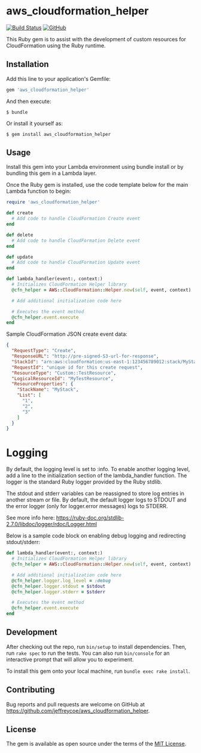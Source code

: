 # aws_cloudformation_helper
[![Build Status](https://travis-ci.org/jeffreycoe/aws_cloudformation_helper.svg?branch=master)](https://travis-ci.org/jeffreycoe/aws_cloudformation_helper)
[![GitHub](https://img.shields.io/github/license/jeffreycoe/aws_cloudformation_helper)](https://github.com/jeffreycoe/aws_cloudformation_helper/blob/master/LICENSE.txt)

This Ruby gem is to assist with the development of custom resources for CloudFormation using the Ruby runtime.

## Installation

Add this line to your application's Gemfile:

```ruby
gem 'aws_cloudformation_helper'
```

And then execute:

    $ bundle

Or install it yourself as:

    $ gem install aws_cloudformation_helper

## Usage

Install this gem into your Lambda environment using bundle install or by bundling this gem in a Lambda layer.

Once the Ruby gem is installed, use the code template below for the main Lambda function to begin:
```ruby
require 'aws_cloudformation_helper'

def create
  # Add code to handle CloudFormation Create event
end

def delete
  # Add code to handle CloudFormation Delete event
end

def update
  # Add code to handle CloudFormation Update event
end

def lambda_handler(event:, context:)
  # Initializes CloudFormation Helper library
  @cfn_helper = AWS::CloudFormation::Helper.new(self, event, context)

  # Add additional initialization code here

  # Executes the event method
  @cfn_helper.event.execute
end
```

Sample CloudFormation JSON create event data:
```json
{
  "RequestType": "Create",
  "ResponseURL": "http://pre-signed-S3-url-for-response",
  "StackId": "arn:aws:cloudformation:us-east-1:123456789012:stack/MyStack/guid",
  "RequestId": "unique id for this create request",
  "ResourceType": "Custom::TestResource",
  "LogicalResourceId": "MyTestResource",
  "ResourceProperties": {
    "StackName": "MyStack",
    "List": [
      "1",
      "2",
      "3"
    ]
  }
}
```

# Logging
By default, the logging level is set to :info. To enable another logging level, add a line to the initialization section of the lambda_handler function.  The logger is the standard Ruby logger provided by the Ruby stdlib. 

The stdout and stderr variables can be reassigned to store log entries in another stream or file. By default, the default logger logs to STDOUT and the error logger (only for logger.error messages) logs to STDERR.

See more info here: https://ruby-doc.org/stdlib-2.7.0/libdoc/logger/rdoc/Logger.html

Below is a sample code block on enabling debug logging and redirecting stdout/stderr:
```ruby
def lambda_handler(event:, context:)
  # Initializes CloudFormation Helper library
  @cfn_helper = AWS::CloudFormation::Helper.new(self, event, context)

  # Add additional initialization code here
  @cfn_helper.logger.log_level = :debug
  @cfn_helper.logger.stdout = $stdout
  @cfn_helper.logger.stderr = $stderr

  # Executes the event method
  @cfn_helper.event.execute
end
```

## Development

After checking out the repo, run `bin/setup` to install dependencies. Then, run `rake spec` to run the tests. You can also run `bin/console` for an interactive prompt that will allow you to experiment.

To install this gem onto your local machine, run `bundle exec rake install`.

## Contributing

Bug reports and pull requests are welcome on GitHub at https://github.com/jeffreycoe/aws_cloudformation_helper.

## License

The gem is available as open source under the terms of the [MIT License](https://opensource.org/licenses/MIT).
